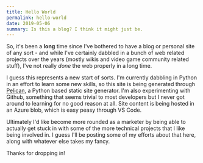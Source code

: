 ```yaml
---
title: Hello World
permalink: hello-world
date: 2019-05-06
summary: Is this a blog? I think it might just be.
---
```


So, it's been a **long** time since I've bothered to have a blog or personal site of any sort - and while I've certainly dabbled in a bunch of web related projects over the years (mostly wikis and video game community related stuff), I've not really _done_ the web properly in a long time.

I guess this represents a new start of sorts. I'm currently dabbling in Python in an effort to learn some new skills, so this site is being generated through [Pelican](https://blog.getpelican.com "Pelican"), a Python based static site generator. I'm also experimenting with Github, something that seems trivial to most developers but I never got around to learning for no good reason at all. Site content is being hosted in an Azure blob, which is easy peasy through VS Code. 

Ultimately I'd like become more rounded as a marketer by being able to actually get stuck in with some of the more technical projects that I like being involved in. I guess I'll be posting some of my efforts about that here, along with whatever else takes my fancy.

Thanks for dropping in!
